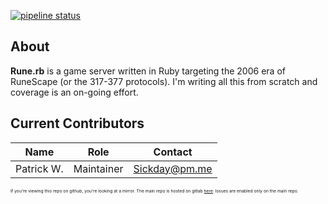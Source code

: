 [![pipeline status](https://gitlab.com/sickday/rune.rb/badges/master/pipeline.svg)](https://gitlab.com/sickday/rune.rb/-/commits/master)

## About

**Rune.rb** is a game server written in Ruby targeting the 2006 era of RuneScape (or the 317-377 protocols). I'm writing all this from scratch and coverage is an on-going effort. 
## Current Contributors

| Name | Role | Contact |
| ----------- | ---- | ------- |
| Patrick W. | Maintainer | Sickday@pm.me |

<sub><sub><sub><sub>If you're viewing this repo on github, you're looking at a mirror. The main repo is hosted on gitlab [here](https://gitlab.com/sickday/rune.rb). Issues are enabled only on the main repo.

